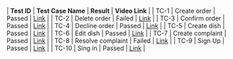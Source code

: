 | **Test ID** | **Test Case Name** | **Result** | **Video Link**                       |
| TC-1        | Create order       | Passed     | [Link](https://youtu.be/UCq5hxfzpLY) |
| TC-2        | Delete order       | Failed     | [Link](https://youtu.be/EgJPU8nv5M4) |
| TC-3        | Confirm order      | Passed     | [Link](https://youtu.be/Sm4VxkOXniU) |
| TC-4        | Decline order      | Passed     | [Link](https://youtu.be/1UlLiX7SkxI) |
| TC-5        | Create dish        | Passed     | [Link](https://youtu.be/VdxT0cDDJQk) |
| TC-6        | Edit dish          | Passed     | [Link](https://youtu.be/XJVRC3MSGI4) |
| TC-7        | Create complaint   | Passed     | [Link](https://youtu.be/yr9Ucs1Hj4c) |
| TC-8        | Resolve complaint  | Failed     | [Link](https://youtu.be/I6Sl_3Wnxb0) |
| TC-9        | Sign Up            | Passed     | [Link](https://youtu.be/B0XWN6XJziI) |
| TC-10       | Sing in            | Passed     | [Link](https://youtu.be/ybsYtPRo17E) |































